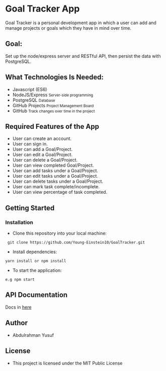 # Goal Tracker App

Goal Tracker is a personal development app in which a user can add and manage projects or goals which they have in mind over time.

## Goal:

Set up the node/express server and RESTful API, then persist the data with PostgreSQL.

## What Technologies Is Needed:

- Javascript (ES6)
- NodeJS/Express <small>Server-side programming</small>
- PostgreSQL <small> Database </small>
- GitHub Projects <small> Project Management Board </small>
- GitHub <small> Track changes over time in the project </small>

## Required Features of the App

- User can create an account.
- User can sign in.
- User can add a Goal/Project.
- User can edit a Goal/Project.
- User can delete a Goal/Project.
- User can view completed Goal/Project.
- User can add tasks under a Goal/Project.
- User can edit tasks under a Goal/Project.
- User can delete tasks under a Goal/Project.
- User can mark task complete/incomplete.
- User can view percentage of task completed.

## Getting Started

### Installation

- Clone this repository into your local machine:

```
 git clone https://github.com/Young-Einstein10/GoalTracker.git
```

- Install dependencies:

```
yarn install or npm install
```

- To start the application:

```
e.g npm start
```

## API Documentation

Docs in [here](https://documenter.getpostman.com/view/9319091/SzmcZJBU?version=latest)

## Author

- Abdulrahman Yusuf

## License

- This project is licensed under the MIT Public License
